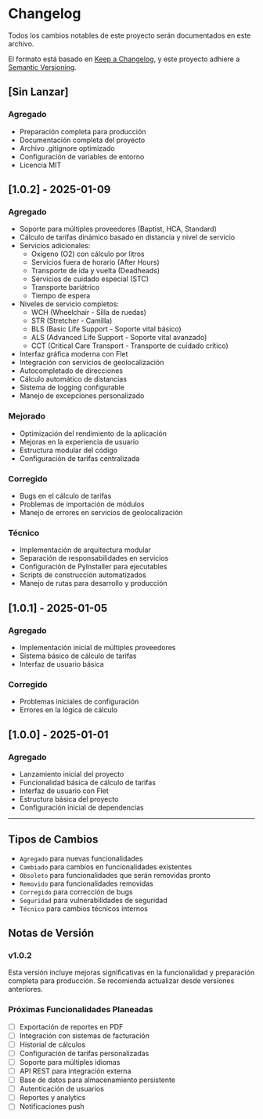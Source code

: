# Changelog

Todos los cambios notables de este proyecto serán documentados en este archivo.

El formato está basado en [Keep a Changelog](https://keepachangelog.com/es-ES/1.0.0/),
y este proyecto adhiere a [Semantic Versioning](https://semver.org/spec/v2.0.0.html).

## [Sin Lanzar]

### Agregado
- Preparación completa para producción
- Documentación completa del proyecto
- Archivo .gitignore optimizado
- Configuración de variables de entorno
- Licencia MIT

## [1.0.2] - 2025-01-09

### Agregado
- Soporte para múltiples proveedores (Baptist, HCA, Standard)
- Cálculo de tarifas dinámico basado en distancia y nivel de servicio
- Servicios adicionales:
  - Oxígeno (O2) con cálculo por litros
  - Servicios fuera de horario (After Hours)
  - Transporte de ida y vuelta (Deadheads)
  - Servicios de cuidado especial (STC)
  - Transporte bariátrico
  - Tiempo de espera
- Niveles de servicio completos:
  - WCH (Wheelchair - Silla de ruedas)
  - STR (Stretcher - Camilla)
  - BLS (Basic Life Support - Soporte vital básico)
  - ALS (Advanced Life Support - Soporte vital avanzado)
  - CCT (Critical Care Transport - Transporte de cuidado crítico)
- Interfaz gráfica moderna con Flet
- Integración con servicios de geolocalización
- Autocompletado de direcciones
- Cálculo automático de distancias
- Sistema de logging configurable
- Manejo de excepciones personalizado

### Mejorado
- Optimización del rendimiento de la aplicación
- Mejoras en la experiencia de usuario
- Estructura modular del código
- Configuración de tarifas centralizada

### Corregido
- Bugs en el cálculo de tarifas
- Problemas de importación de módulos
- Manejo de errores en servicios de geolocalización

### Técnico
- Implementación de arquitectura modular
- Separación de responsabilidades en servicios
- Configuración de PyInstaller para ejecutables
- Scripts de construcción automatizados
- Manejo de rutas para desarrollo y producción

## [1.0.1] - 2025-01-05

### Agregado
- Implementación inicial de múltiples proveedores
- Sistema básico de cálculo de tarifas
- Interfaz de usuario básica

### Corregido
- Problemas iniciales de configuración
- Errores en la lógica de cálculo

## [1.0.0] - 2025-01-01

### Agregado
- Lanzamiento inicial del proyecto
- Funcionalidad básica de cálculo de tarifas
- Interfaz de usuario con Flet
- Estructura básica del proyecto
- Configuración inicial de dependencias

---

## Tipos de Cambios

- `Agregado` para nuevas funcionalidades
- `Cambiado` para cambios en funcionalidades existentes
- `Obsoleto` para funcionalidades que serán removidas pronto
- `Removido` para funcionalidades removidas
- `Corregido` para corrección de bugs
- `Seguridad` para vulnerabilidades de seguridad
- `Técnico` para cambios técnicos internos

## Notas de Versión

### v1.0.2
Esta versión incluye mejoras significativas en la funcionalidad y preparación completa para producción. Se recomienda actualizar desde versiones anteriores.

### Próximas Funcionalidades Planeadas
- [ ] Exportación de reportes en PDF
- [ ] Integración con sistemas de facturación
- [ ] Historial de cálculos
- [ ] Configuración de tarifas personalizadas
- [ ] Soporte para múltiples idiomas
- [ ] API REST para integración externa
- [ ] Base de datos para almacenamiento persistente
- [ ] Autenticación de usuarios
- [ ] Reportes y analytics
- [ ] Notificaciones push